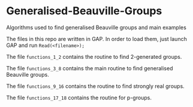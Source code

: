 # Generalised-Beauville-Groups
Algorithms used to find generalised Beauville groups and main examples

The files in this repo are written in GAP.
In order to load them, just launch GAP and run ```Read(<filename>);```

The file `functions_1_2` contains the routine to find 2-generated groups.

The file `functions_3_8` contains the main routine to find generalised Beauville groups.

The file `functions_9_16` contains the routine to find strongly real groups.

The file `functions_17_18` contains the routine for p-groups.
